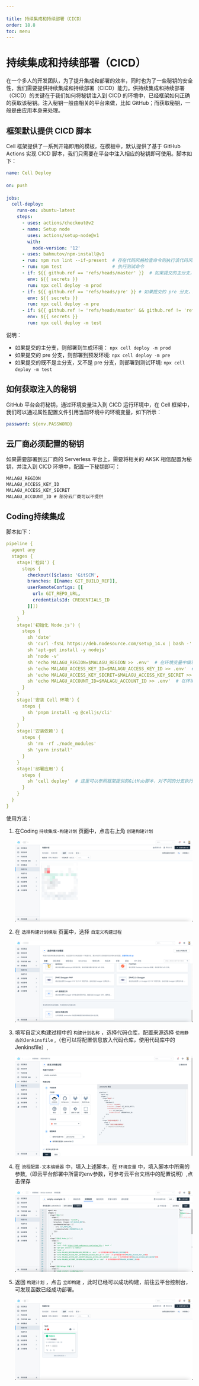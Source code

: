 ```yaml
---

title: 持续集成和持续部署（CICD）
order: 18.8
toc: menu
---
```


# 持续集成和持续部署（CICD）

在一个多人的开发团队，为了提升集成和部署的效率，同时也为了一些秘钥的安全性，我们需要提供持续集成和持续部署（CICD）能力。供持续集成和持续部署（CICD）的关键在于我们如何将秘钥注入到 CICD 的环境中，已经框架如何正确的获取该秘钥。注入秘钥一般由相关的平台来做，比如 GitHub；而获取秘钥，一般是由应用本身来处理。

## 框架默认提供 CICD 脚本


Cell 框架提供了一系列开箱即用的模板，在模板中，默认提供了基于 GitHub Actions 实现 CICD 脚本，我们只需要在平台中注入相应的秘钥即可使用。脚本如下：


```yaml
name: Cell Deploy

on: push

jobs:
  cell-deploy:
    runs-on: ubuntu-latest
    steps:
      - uses: actions/checkout@v2
      - name: Setup node
        uses: actions/setup-node@v1
        with:
          node-version: '12'
      - uses: bahmutov/npm-install@v1
      - run: npm run lint --if-present  # 存在代码风格检查命令则执行该代码风格检查命令
      - run: npm test                   # 执行测试命令
      - if: ${{ github.ref == 'refs/heads/master' }}  # 如果提交的主分支，则部署到生成环境
        env: ${{ secrets }}
        run: npx cell deploy -m prod
      - if: ${{ github.ref == 'refs/heads/pre' }} # 如果提交的 pre 分支，则部署到预发环境
        env: ${{ secrets }}
        run: npx cell deploy -m pre
      - if: ${{ github.ref != 'refs/heads/master' && github.ref != 'refs/heads/pre' }} # 如果提交的既不是主分支，又不是 pre 分支，则部署到测试环境
        env: ${{ secrets }}
        run: npx cell deploy -m test
```


说明：

- 如果提交的主分支，则部署到生成环境： `npx cell deploy -m prod` 
- 如果提交的 pre 分支，则部署到预发环境: `npx cell deploy -m pre`
- 如果提交的既不是主分支，又不是 pre 分支，则部署到测试环境: `npx cell deploy -m test`



## 如何获取注入的秘钥


GitHub 平台会将秘钥，通过环境变量注入到 CICD 运行环境中，在 Cell 框架中，我们可以通过属性配置文件引用当前环境中的环境变量，如下所示：
```yaml
password: ${env.PASSWORD}
```


## 云厂商必须配置的秘钥


如果需要部署到云厂商的 Serverless 平台上，需要将相关的 AKSK 相信配置为秘钥，并注入到 CICD 环境中，配置一下秘钥即可：
```
MALAGU_REGION
MALAGU_ACCESS_KEY_ID
MALAGU_ACCESS_KEY_SECRET
MALAGU_ACCOUNT_ID # 部分云厂商可以不提供
```

## Coding持续集成

脚本如下：

```yaml
pipeline {
  agent any
  stages {
    stage('检出') {
      steps {
        checkout([$class: 'GitSCM',
        branches: [[name: GIT_BUILD_REF]],
        userRemoteConfigs: [[
          url: GIT_REPO_URL,
          credentialsId: CREDENTIALS_ID
        ]]])
      }
    }
    stage('初始化 Node.js') {
      steps {
        sh 'date'
        sh 'curl -fsSL https://deb.nodesource.com/setup_14.x | bash -'
        sh 'apt-get install -y nodejs'
        sh 'node -v'
        sh 'echo MALAGU_REGION=$MALAGU_REGION >> .env'  # 在环境变量中填写MALAGU_REGION参数
        sh 'echo MALAGU_ACCESS_KEY_ID=$MALAGU_ACCESS_KEY_ID >> .env'  # 在环境变量中填写MALAGU_ACCESS_KEY_ID参数
        sh 'echo MALAGU_ACCESS_KEY_SECRET=$MALAGU_ACCESS_KEY_SECRET >> .env' # 在环境变量中填写MALAGU_ACCESS_KEY_SECRET参数
        sh 'echo MALAGU_ACCOUNT_ID=$MALAGU_ACCOUNT_ID >> .env'  # 在环境变量中填写MALAGU_ACCOUNT_ID参数
      }
    }
    stage('安装 Cell 环境') {
      steps {
        sh 'pnpm install -g @celljs/cli'
      }
    }
    stage('安装依赖') {
      steps {
        sh 'rm -rf ./node_modules'
        sh 'yarn install'
      }
    }
    stage('部署应用') {
      steps {
        sh 'cell deploy'  # 这里可以参照框架提供的GitHub脚本，对不同的分支执行不同的命令，部署到不同的环境
      }
    }
  }
}
```

使用方法：

1. 在Coding `持续集成-构建计划` 页面中，点击右上角 `创建构建计划` 

    

    ![创建构建计划.svg](../../public/images/new_build_plan.png)

    

2. 在 `选择构建计划模版`  页面中，选择 `自定义构建过程` 

    

    ![自定义构建过程.svg](../../public/images/custom_build.png)

    

3. 填写自定义构建过程中的 `构建计划名称` ，选择代码仓库，配置来源选择 `使用静态的Jenkinsfile` ,（也可以将配置信息放入代码仓库，使用代码库中的Jenkinsfile）,

    

    ![填写自定义构建过程信息.svg](../../public/images/edit_build_info.png)

    

4. 在 `流程配置-文本编辑器`  中，填入上述脚本，在 `环境变量` 中，填入脚本中所需的参数,（即云平台部署中所需的env参数，可参考云平台文档中的配置说明）,点击保存

    

    ![填写脚本.svg](../../public/images/text_edit_page.png)

    

5. 返回 `构建计划` ，点击 `立即构建` ，此时已经可以成功构建，前往云平台控制台，可发现函数已经成功部署。


    ![构建成功.svg](../../public/images/build_success.png)

    

    

    

    



